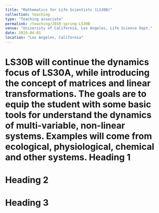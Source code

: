 ```yaml
---
title: "Mathematics for Life Scientists (LS30B)"
collection: teaching
type: "Teaching associate"
permalink: /teaching/2019-spring-LS30B
venue: "University of California, Los Angeles, Life Science Dept."
date: 2019-04-01
location: "Los Angeles, California"
---
```


LS30B will continue the dynamics focus of LS30A, while introducing the concept of matrices and linear transformations. The goals are to equip the student with some basic tools for understand the dynamics of multi-variable, non-linear systems. Examples will come from ecological, physiological, chemical and other systems.
Heading 1
======

Heading 2
======

Heading 3
======